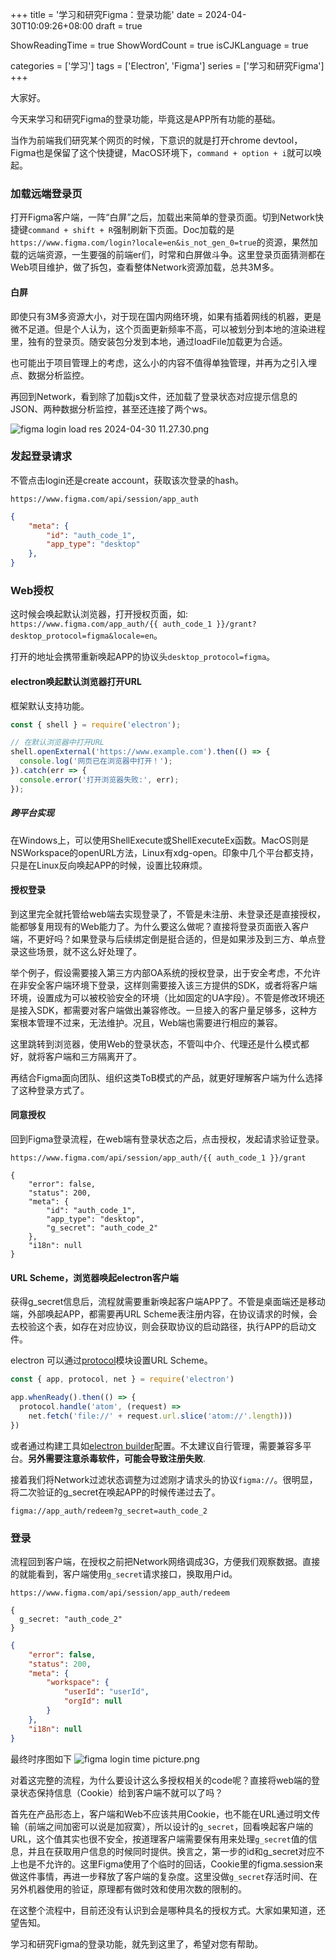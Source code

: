 +++
title = '学习和研究Figma：登录功能'
date = 2024-04-30T10:09:26+08:00
draft = true

ShowReadingTime = true
ShowWordCount = true
isCJKLanguage = true

categories = ['学习']
tags = ['Electron', 'Figma']
series = ['学习和研究Figma']
+++

大家好。

今天来学习和研究Figma的登录功能，毕竟这是APP所有功能的基础。

当作为前端我们研究某个网页的时候，下意识的就是打开chrome devtool，Figma也是保留了这个快捷键，MacOS环境下，`command + option + i`就可以唤起。

### 加载远端登录页
打开Figma客户端，一阵“白屏”之后，加载出来简单的登录页面。切到Network快捷键`command + shift + R`强制刷新下页面。Doc加载的是`https://www.figma.com/login?locale=en&is_not_gen_0=true`的资源，果然加载的远端资源，一生要强的前端er们，时常和白屏做斗争。这里登录页面猜测都在Web项目维护，做了拆包，查看整体Network资源加载，总共3M多。

#### 白屏
即使只有3M多资源大小，对于现在国内网络环境，如果有插着网线的机器，更是微不足道。但是个人认为，这个页面更新频率不高，可以被划分到本地的渲染进程里，独有的登录页。随安装包分发到本地，通过loadFile加载更为合适。

也可能出于项目管理上的考虑，这么小的内容不值得单独管理，并再为之引入埋点、数据分析监控。

再回到Network，看到除了加载js文件，还加载了登录状态对应提示信息的JSON、两种数据分析监控，甚至还连接了两个ws。

![figma login load res 2024-04-30 11.27.30.png](https://s2.loli.net/2024/04/30/2APMHYSunZzb1Iv.png)

### 发起登录请求
不管点击login还是create account，获取该次登录的hash。
```
https://www.figma.com/api/session/app_auth
```
```json
{
	"meta": {
		"id": "auth_code_1",
		"app_type": "desktop"
	},
}
```
### Web授权
这时候会唤起默认浏览器，打开授权页面，如: `https://www.figma.com/app_auth/{{ auth_code_1 }}/grant?desktop_protocol=figma&locale=en`。

打开的地址会携带重新唤起APP的协议头`desktop_protocol=figma`。

#### electron唤起默认浏览器打开URL
框架默认支持功能。
```js
const { shell } = require('electron');

// 在默认浏览器中打开URL
shell.openExternal('https://www.example.com').then(() => {
  console.log('网页已在浏览器中打开！');
}).catch(err => {
  console.error('打开浏览器失败:', err);
});
```
##### 跨平台实现
在Windows上，可以使用ShellExecute或ShellExecuteEx函数。MacOS则是NSWorkspace的openURL方法，Linux有xdg-open。印象中几个平台都支持，只是在Linux反向唤起APP的时候，设置比较麻烦。

#### 授权登录
到这里完全就托管给web端去实现登录了，不管是未注册、未登录还是直接授权，能都够复用现有的Web能力了。为什么要这么做呢？直接将登录页面嵌入客户端，不更好吗？如果登录与后续绑定倒是挺合适的，但是如果涉及到三方、单点登录这些场景，就不这么好处理了。

举个例子，假设需要接入第三方内部OA系统的授权登录，出于安全考虑，不允许在非安全客户端环境下登录，这样则需要接入该三方提供的SDK，或者将客户端环境，设置成为可以被校验安全的环境（比如固定的UA字段）。不管是修改环境还是接入SDK，都需要对客户端做出兼容修改。一旦接入的客户量足够多，这种方案根本管理不过来，无法维护。况且，Web端也需要进行相应的兼容。

这里跳转到浏览器，使用Web的登录状态，不管叫中介、代理还是什么模式都好，就将客户端和三方隔离开了。

再结合Figma面向团队、组织这类ToB模式的产品，就更好理解客户端为什么选择了这种登录方式了。

#### 同意授权
回到Figma登录流程，在web端有登录状态之后，点击授权，发起请求验证登录。
```
https://www.figma.com/api/session/app_auth/{{ auth_code_1 }}/grant
```
```
{
	"error": false,
	"status": 200,
	"meta": {
		"id": "auth_code_1",
		"app_type": "desktop",
		"g_secret": "auth_code_2"
	},
	"i18n": null
}
```

#### URL Scheme，浏览器唤起electron客户端
获得g_secret信息后，流程就需要重新唤起客户端APP了。不管是桌面端还是移动端，外部唤起APP，都需要再URL Scheme表注册内容，在协议请求的时候，会去校验这个表，如存在对应协议，则会获取协议的启动路径，执行APP的启动文件。

electron 可以通过[protocol](https://www.electronjs.org/zh/docs/latest/api/protocol)模块设置URL Scheme。
```js
const { app, protocol, net } = require('electron')

app.whenReady().then(() => {
  protocol.handle('atom', (request) =>
    net.fetch('file://' + request.url.slice('atom://'.length)))
})
```
或者通过构建工具如[electron builder](https://www.electron.build/api/programmatic-usage.html)配置。不太建议自行管理，需要兼容多平台。**另外需要注意杀毒软件，可能会导致注册失败**.

接着我们将Network过滤状态调整为过滤刚才请求头的协议`figma://`。很明显，将二次验证的g_secret在唤起APP的时候传递过去了。
```
figma://app_auth/redeem?g_secret=auth_code_2
```

### 登录
流程回到客户端，在授权之前把Network网络调成3G，方便我们观察数据。直接的就能看到，客户端使用`g_secret`请求接口，换取用户id。
```
https://www.figma.com/api/session/app_auth/redeem

{
  g_secret: "auth_code_2"
}
```
```json
{
    "error": false,
    "status": 200,
    "meta": {
        "workspace": {
            "userId": "userId",
            "orgId": null
        }
    },
    "i18n": null
}
```

最终时序图如下
![figma login time picture.png](https://s2.loli.net/2024/04/30/p3xLJrX2We1nvFj.png)

对着这完整的流程，为什么要设计这么多授权相关的code呢？直接将web端的登录状态保持信息（Cookie）给到客户端不就可以了吗？

首先在产品形态上，客户端和Web不应该共用Cookie，也不能在URL通过明文传输（前端之间加密可以说是加寂寞），所以设计的`g_secret`，回看唤起客户端的URL，这个值其实也很不安全，按道理客户端需要保有用来处理`g_secret`值的信息，并且在获取用户信息的时候同时提供。换言之，第一步的id和g_secret对应不上也是不允许的。这里Figma使用了个临时的回话，Cookie里的figma.session来做这件事情，再进一步释放了客户端的复杂度。这里没做`g_secret`存活时间、在另外机器使用的验证，原理都有做时效和使用次数的限制的。

在这整个流程中，目前还没有认识到会是哪种具名的授权方式。大家如果知道，还望告知。

学习和研究Figma的登录功能，就先到这里了，希望对您有帮助。